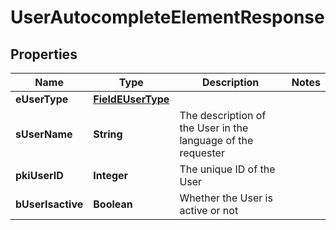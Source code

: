 

# UserAutocompleteElementResponse

## Properties

Name | Type | Description | Notes
------------ | ------------- | ------------- | -------------
**eUserType** | [**FieldEUserType**](FieldEUserType.md) |  | 
**sUserName** | **String** | The description of the User in the language of the requester | 
**pkiUserID** | **Integer** | The unique ID of the User | 
**bUserIsactive** | **Boolean** | Whether the User is active or not | 




